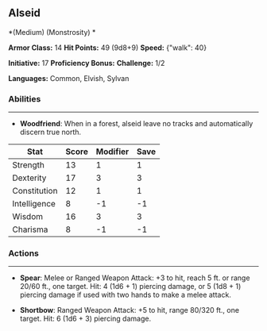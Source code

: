 ## Alseid
*(Medium) (Monstrosity) *

**Armor Class:** 14
**Hit Points:** 49 (9d8+9)
**Speed:** {"walk": 40}

**Initiative:** 17
**Proficiency Bonus:**
**Challenge:** 1/2

**Languages:** Common, Elvish, Sylvan

### Abilities
 --- 
- **Woodfriend**: When in a forest, alseid leave no tracks and automatically discern true north.



| Stat | Score | Modifier | Save |
| ---- | ---- | ---- | ---- |
| Strength | 13 | 1 | 1 |
| Dexterity | 17 | 3 | 3 |
| Constitution | 12 | 1 | 1 |
| Intelligence | 8 | -1 | -1 |
| Wisdom | 16 | 3 | 3 |
| Charisma | 8 | -1 | -1 |

### Actions
 --- 
- **Spear**: Melee or Ranged Weapon Attack: +3 to hit, reach 5 ft. or range 20/60 ft., one target. Hit: 4 (1d6 + 1) piercing damage, or 5 (1d8 + 1) piercing damage if used with two hands to make a melee attack.

- **Shortbow**: Ranged Weapon Attack: +5 to hit, range 80/320 ft., one target. Hit: 6 (1d6 + 3) piercing damage.

